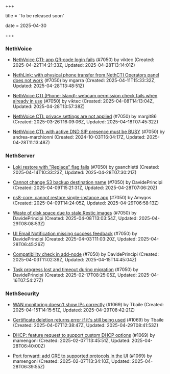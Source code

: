+++

title = 'To be released soon'

date = 2025-04-30

+++

### NethVoice

- [NethVoice CTI: app QR‑code login fails](https://github.com/NethServer/dev/issues/7423) (#7050) by viktec (Created: 2025-04-22T14:21:33Z, Updated: 2025-04-28T13:14:01Z)

- [NethLink: with physical phone transfer from NethCTI Operators panel does not work](https://github.com/NethServer/dev/issues/7403) (#7050) by mgarra (Created: 2025-04-11T15:33:32Z, Updated: 2025-04-28T13:48:51Z)

- [NethVoice CTI (Phone-Island): webcam permission check fails when already in use](https://github.com/NethServer/dev/issues/7393) (#7050) by viktec (Created: 2025-04-08T14:13:04Z, Updated: 2025-04-28T13:57:38Z)

- [NethVoice CTI: privacy settings are not applied](https://github.com/NethServer/dev/issues/7363) (#7050) by margit86 (Created: 2025-03-26T16:09:06Z, Updated: 2025-04-18T07:45:32Z)

- [NethVoice CTI: with active DND SIP presence must be BUSY](https://github.com/NethServer/dev/issues/7050) (#7050) by andrea-marchionni (Created: 2024-10-03T16:04:17Z, Updated: 2025-04-28T11:13:48Z)

### NethServer

- [Loki restore with "Replace" flag fails](https://github.com/NethServer/dev/issues/7405) (#7050) by gsanchietti (Created: 2025-04-14T10:33:23Z, Updated: 2025-04-28T07:30:21Z)

- [Cannot change S3 backup destination name](https://github.com/NethServer/dev/issues/7397) (#7050) by DavidePrincipi (Created: 2025-04-09T15:21:31Z, Updated: 2025-04-28T07:06:20Z)

- [ns8-core: cannot restore single-instance app](https://github.com/NethServer/dev/issues/7396) (#7050) by Amygos (Created: 2025-04-09T14:24:05Z, Updated: 2025-04-29T06:58:13Z)

- [Waste of disk space due to stale Restic images](https://github.com/NethServer/dev/issues/7391) (#7050) by DavidePrincipi (Created: 2025-04-08T13:03:54Z, Updated: 2025-04-29T08:08:53Z)

- [UI Email Notification missing success feedback](https://github.com/NethServer/dev/issues/7377) (#7050) by DavidePrincipi (Created: 2025-04-03T11:03:20Z, Updated: 2025-04-28T06:45:26Z)

- [Compatibility check in add-node](https://github.com/NethServer/dev/issues/7376) (#7050) by DavidePrincipi (Created: 2025-04-03T11:02:39Z, Updated: 2025-04-15T14:45:04Z)

- [Task progress lost and timeout during migration](https://github.com/NethServer/dev/issues/7319) (#7050) by DavidePrincipi (Created: 2025-02-17T08:25:05Z, Updated: 2025-04-16T07:54:27Z)

### NethSecurity

- [WAN monitoring doesn't show IPs correctly](https://github.com/NethServer/nethsecurity/issues/1175) (#1069) by Tbaile (Created: 2025-04-15T14:15:51Z, Updated: 2025-04-29T08:42:21Z)

- [Certificate deletion returns error if it's still being used](https://github.com/NethServer/nethsecurity/issues/1156) (#1069) by Tbaile (Created: 2025-04-07T12:38:47Z, Updated: 2025-04-29T08:41:53Z)

- [DHCP: feature request to support custom DHCP options](https://github.com/NethServer/nethsecurity/issues/1070) (#1069) by mamengoni (Created: 2025-02-07T13:45:51Z, Updated: 2025-04-28T06:40:00Z)

- [Port forward: add GRE to supported protocols in the UI](https://github.com/NethServer/nethsecurity/issues/1069) (#1069) by mamengoni (Created: 2025-02-07T13:34:10Z, Updated: 2025-04-28T06:39:55Z)

